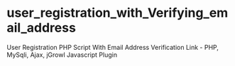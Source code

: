 # user_registration_with_Verifying_email_address
User Registration PHP Script With Email Address Verification Link - PHP, MySqli, Ajax, jGrowl Javascript Plugin
